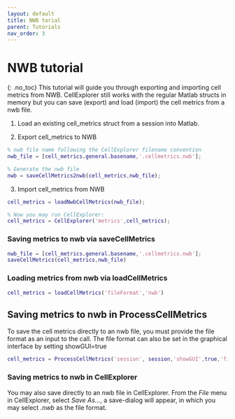 ```yaml
---
layout: default
title: NWB torial
parent: Tutorials
nav_order: 3
---
```

# NWB tutorial
{: .no_toc}
This tutorial will guide you through exporting and importing cell metrics from NWB. CellExplorer still works with the regular Matlab structs in memory but you can save (export) and load (import) the cell metrics from a nwb file. 

1. Load an existing cell_metrics struct from a session into Matlab. 

2. Export cell_metrics to NWB
```m
% nwb file name following the CellExplorer filename convention
nwb_file = [cell_metrics.general.basename,'.cellmetrics.nwb'];

% Generate the nwb file
nwb = saveCellMetrics2nwb(cell_metrics,nwb_file);
```

3. Import cell_metrics from NWB
```m
cell_metrics = loadNwbCellMetrics(nwb_file);

% Now you may run CellExplorer: 
cell_metrics = CellExplorer('metrics',cell_metrics);
```

### Saving metrics to nwb via saveCellMetrics
```m
nwb_file = [cell_metrics.general.basename,'.cellmetrics.nwb'];
saveCellMetrics(cell_metrics,nwb_file)
```
### Loading metrics from nwb via loadCellMetrics

```m
cell_metrics = loadCellMetrics('fileFormat','nwb')
```

## Saving metrics to nwb in ProcessCellMetrics
To save the cell metrics directly to an nwb file, you must provide the file format as an input to the call. The file format can also be set in the graphical interface by setting showGUI=true
```m
cell_metrics = ProcessCellMetrics('session', session,'showGUI',true,'fileFormat','nwb');
```

### Saving metrics to nwb in CellExplorer
You may also save directly to an nwb file in CellExplorer. From the _File_ menu in CellExplorer, select _Save As..._, a save-dialog will appear, in which you may select _.nwb_ as the file format.
